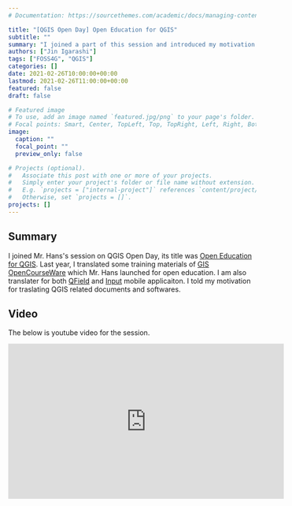 ```yaml
---
# Documentation: https://sourcethemes.com/academic/docs/managing-content/

title: "[QGIS Open Day] Open Education for QGIS"
subtitle: ""
summary: "I joined a part of this session and introduced my motivation for QGIS contribution"
authors: ["Jin Igarashi"]
tags: ["FOSS4G", "QGIS"]
categories: []
date: 2021-02-26T10:00:00+00:00
lastmod: 2021-02-26T11:00:00+00:00
featured: false
draft: false

# Featured image
# To use, add an image named `featured.jpg/png` to your page's folder.
# Focal points: Smart, Center, TopLeft, Top, TopRight, Left, Right, BottomLeft, Bottom, BottomRight.
image:
  caption: ""
  focal_point: ""
  preview_only: false

# Projects (optional).
#   Associate this post with one or more of your projects.
#   Simply enter your project's folder or file name without extension.
#   E.g. `projects = ["internal-project"]` references `content/project/deep-learning/index.md`.
#   Otherwise, set `projects = []`.
projects: []
---
```


## Summary

I joined Mr. Hans's session on QGIS Open Day, its title was [Open Education for QGIS](https://github.com/qgis/QGIS/wiki/QHF-February-2021#open-education-for-qgis). Last year, I translated some training materials of [GIS OpenCourseWare](https://courses.gisopencourseware.org) which Mr. Hans launched for open education. I am also translater for both [QField](https://qfield.org) and [Input](https://inputapp.io) mobile applicaiton. I told my motivation for traslating QGIS related documents and softwares.

## Video

The below is youtube video for the session.

<iframe width="560" height="315" src="https://www.youtube.com/embed/fxf7ydKigeY" frameborder="0" allow="accelerometer; autoplay; clipboard-write; encrypted-media; gyroscope; picture-in-picture" allowfullscreen></iframe>
